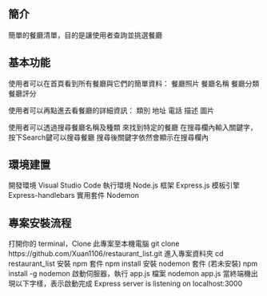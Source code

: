<h2>簡介</h2>
簡單的餐廳清單，目的是讓使用者查詢並挑選餐廳

<h2>基本功能</h2>

使用者可以在首頁看到所有餐廳與它們的簡單資料：
餐廳照片
餐廳名稱
餐廳分類
餐廳評分

使用者可以再點進去看餐廳的詳細資訊：
類別
地址
電話
描述
圖片

使用者可以透過搜尋餐廳名稱及種類 來找到特定的餐廳
在搜尋欄內輸入關鍵字，按下Search鍵可以搜尋餐廳 搜尋後關鍵字依然會顯示在搜尋欄內

<h2>環境建置</h2>
開發環境 Visual Studio Code 
執行環境 Node.js 
框架 Express.js
模板引擎 Express-handlebars
實用套件 Nodemon

<h2>專案安裝流程</h2> 
打開你的 terminal，Clone 此專案至本機電腦 git clone https://github.com/Xuan1106/restaurant_list.git
進入專案資料夾 cd restaurant_list
安裝 npm 套件 npm install
安裝 nodemon 套件 (若未安裝) npm install -g nodemon
啟動伺服器，執行 app.js 檔案 nodemon app.js
當終端機出現以下字樣，表示啟動完成 Express server is listening on localhost:3000
